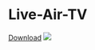 # Live-Air-TV
[Download](https://github.com/infinitynetwork13/Live-Air-TV/raw/master/Live_Air_TV_v2_com.live.air.tv.apk)
<a href="https://liveairtv.web.app"><img  src="https://liveairtv.web.app/images/view.jpg"/></a>
